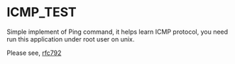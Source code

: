 # ICMP_TEST

Simple implement of Ping command, it helps learn ICMP protocol, you need run this application under root user on unix.


Please see, [rfc792](https://www.ietf.org/rfc/rfc792.txt)